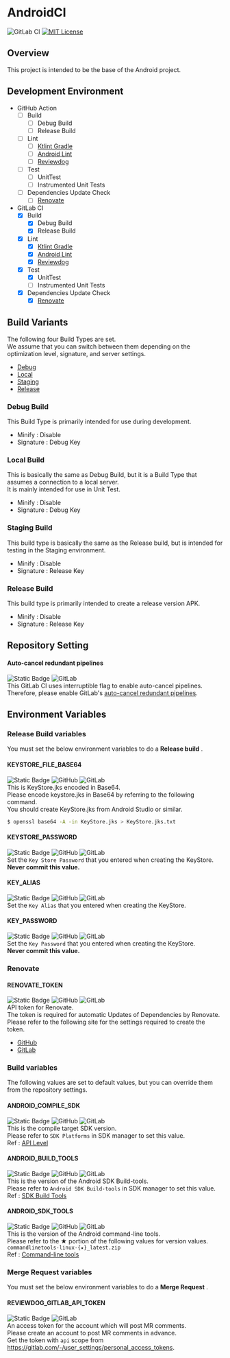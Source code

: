 # AndroidCI
![GitLab CI](https://gitlab.com/naoki_maeda/AndroidCI/badges/main/pipeline.svg)
[![MIT License](http://img.shields.io/badge/license-MIT-blue.svg?style=flat)](https://github.com/Maeda-Naoki/AndroidCI/blob/main/LICENSE)

## Overview
This project is intended to be the base of the Android project.

## Development Environment
- GitHub Action
  - [ ] Build
    - [ ] Debug Build
    - [ ] Release Build
  - [ ] Lint
    - [ ] [Ktlint Gradle](https://github.com/JLLeitschuh/ktlint-gradle)
    - [ ] [Android Lint](https://developer.android.com/studio/write/lint)
    - [ ] [Reviewdog](https://github.com/reviewdog/reviewdog)
  - [ ] Test
    - [ ] UnitTest
    - [ ] Instrumented Unit Tests
  - [ ] Dependencies Update Check
    - [ ] [Renovate](https://github.com/renovatebot/renovate#renovate)
- GitLab CI
  - [X] Build
    - [X] Debug Build
    - [X] Release Build
  - [X] Lint
    - [X] [Ktlint Gradle](https://github.com/JLLeitschuh/ktlint-gradle)
    - [X] [Android Lint](https://developer.android.com/studio/write/lint)
    - [X] [Reviewdog](https://github.com/reviewdog/reviewdog)
  - [X] Test
    - [X] UnitTest
    - [ ] Instrumented Unit Tests
  - [X] Dependencies Update Check
    - [X] [Renovate](https://github.com/renovatebot/renovate#renovate)

## Build Variants
The following four Build Types are set.  
We assume that you can switch between them depending on the optimization level, signature, and server settings.

- [Debug](#debug-build)
- [Local](#local-build)
- [Staging](#staging-build)
- [Release](#release-build)

### Debug Build
This Build Type is primarily intended for use during development.  

- Minify : Disable
- Signature : Debug Key

### Local Build
This is basically the same as Debug Build, but it is a Build Type that assumes a connection to a local server.  
It is mainly intended for use in Unit Test.  

- Minify : Disable
- Signature : Debug Key

### Staging Build
This build type is basically the same as the Release build, but is intended for testing in the Staging environment. 

- Minify : Disable
- Signature : Release Key

### Release Build
This build type is primarily intended to create a release version APK. 

- Minify : Disable
- Signature : Release Key


## Repository Setting
#### Auto-cancel redundant pipelines
![Static Badge](https://img.shields.io/badge/Required-F44336)
![GitLab](https://img.shields.io/badge/gitlab-%23181717.svg?style=for-the-badge&logo=gitlab&logoColor=orange)  
This GitLab CI uses interruptible flag to enable auto-cancel pipelines.  
Therefore, please enable GitLab's [auto-cancel redundant pipelines](https://docs.gitlab.com/ee/ci/pipelines/settings.html#auto-cancel-redundant-pipelines).

## Environment Variables
### Release Build variables
You must set the below environment variables to do a **Release build** .  
#### KEYSTORE_FILE_BASE64
![Static Badge](https://img.shields.io/badge/Required-F44336)
![GitHub](https://img.shields.io/badge/github-%23121011.svg?style=for-the-badge&logo=github&logoColor=white)
![GitLab](https://img.shields.io/badge/gitlab-%23181717.svg?style=for-the-badge&logo=gitlab&logoColor=orange)  
This is KeyStore.jks encoded in Base64.  
Please encode keystore.jks in Base64 by referring to the following command.  
You should create KeyStore.jks from Android Studio or similar.  

```bash
$ openssl base64 -A -in KeyStore.jks > KeyStore.jks.txt
```

#### KEYSTORE_PASSWORD
![Static Badge](https://img.shields.io/badge/Required-F44336)
![GitHub](https://img.shields.io/badge/github-%23121011.svg?style=for-the-badge&logo=github&logoColor=white)
![GitLab](https://img.shields.io/badge/gitlab-%23181717.svg?style=for-the-badge&logo=gitlab&logoColor=orange)  
Set the `Key Store Password` that you entered when creating the KeyStore.  
**Never commit this value.**
#### KEY_ALIAS
![Static Badge](https://img.shields.io/badge/Required-F44336)
![GitHub](https://img.shields.io/badge/github-%23121011.svg?style=for-the-badge&logo=github&logoColor=white)
![GitLab](https://img.shields.io/badge/gitlab-%23181717.svg?style=for-the-badge&logo=gitlab&logoColor=orange)  
Set the `Key Alias` that you entered when creating the KeyStore.
#### KEY_PASSWORD
![Static Badge](https://img.shields.io/badge/Required-F44336)
![GitHub](https://img.shields.io/badge/github-%23121011.svg?style=for-the-badge&logo=github&logoColor=white)
![GitLab](https://img.shields.io/badge/gitlab-%23181717.svg?style=for-the-badge&logo=gitlab&logoColor=orange)  
Set the `Key Password` that you entered when creating the KeyStore.  
**Never commit this value.**

### Renovate
#### RENOVATE_TOKEN
![Static Badge](https://img.shields.io/badge/Required-F44336)
![GitHub](https://img.shields.io/badge/github-%23121011.svg?style=for-the-badge&logo=github&logoColor=white)
![GitLab](https://img.shields.io/badge/gitlab-%23181717.svg?style=for-the-badge&logo=gitlab&logoColor=orange)  
API token for Renovate.  
The token is required for automatic Updates of Dependencies by Renovate.  
Please refer to the following site for the settings required to create the token.  

- [GitHub](https://docs.renovatebot.com/modules/platform/github/)
- [GitLab](https://docs.renovatebot.com/modules/platform/gitlab/)

### Build variables
The following values are set to default values, but you can override them from the repository settings.  
#### ANDROID_COMPILE_SDK
![Static Badge](https://img.shields.io/badge/Optional-009688)
![GitHub](https://img.shields.io/badge/github-%23121011.svg?style=for-the-badge&logo=github&logoColor=white)
![GitLab](https://img.shields.io/badge/gitlab-%23181717.svg?style=for-the-badge&logo=gitlab&logoColor=orange)  
This is the compile target SDK version.  
Please refer to `SDK Platforms` in SDK manager to set this value.  
Ref : [API Level](https://developer.android.com/guide/topics/manifest/uses-sdk-element#ApiLevels)
#### ANDROID_BUILD_TOOLS
![Static Badge](https://img.shields.io/badge/Optional-009688)
![GitHub](https://img.shields.io/badge/github-%23121011.svg?style=for-the-badge&logo=github&logoColor=white)
![GitLab](https://img.shields.io/badge/gitlab-%23181717.svg?style=for-the-badge&logo=gitlab&logoColor=orange)  
This is the version of the Android SDK Build-tools.  
Please refer to `Android SDK Build-tools` in SDK manager to set this value.  
Ref : [SDK Build Tools](https://developer.android.com/studio/releases/build-tools)
#### ANDROID_SDK_TOOLS
![Static Badge](https://img.shields.io/badge/Optional-009688)
![GitHub](https://img.shields.io/badge/github-%23121011.svg?style=for-the-badge&logo=github&logoColor=white)
![GitLab](https://img.shields.io/badge/gitlab-%23181717.svg?style=for-the-badge&logo=gitlab&logoColor=orange)  
This is the version of the Android command-line tools.  
Please refer to the ★ portion of the following values for version values.  
`commandlinetools-linux-{★}_latest.zip`  
Ref : [Command-line tools](https://developer.android.com/studio#downloads)

### Merge Request variables
You must set the below environment variables to do a **Merge Request** .  
#### REVIEWDOG_GITLAB_API_TOKEN
![Static Badge](https://img.shields.io/badge/Required-F44336)
![GitLab](https://img.shields.io/badge/gitlab-%23181717.svg?style=for-the-badge&logo=gitlab&logoColor=orange)  
An access token for the account which will post MR comments.  
Please create an account to post MR comments in advance.  
Get the token with `api` scope from https://gitlab.com/-/user_settings/personal_access_tokens.